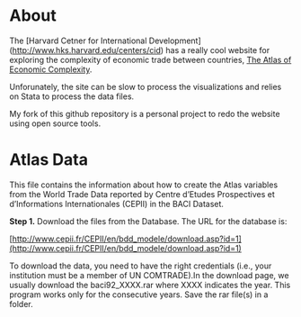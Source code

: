 About
=====

The [Harvard Cetner for International Development] (http://www.hks.harvard.edu/centers/cid) has a really cool website for exploring the complexity of economic trade between countries, [The Atlas of Economic Complexity](http://atlas.cid.harvard.edu/). 

Unforunately, the site can be slow to process the visualizations and relies on Stata to process the data files. 

My fork of this github repository is a personal project to redo the website using open source tools.

Atlas Data
==========

This file contains the information about how to create the Atlas variables from the World Trade Data reported by Centre d’Etudes Prospectives et d’Informations Internationales (CEPII) in the BACI Dataset.

**Step 1.** Download the files from the Database. The URL for the database is:

[http://www.cepii.fr/CEPII/en/bdd_modele/download.asp?id=1](http://www.cepii.fr/CEPII/en/bdd_modele/download.asp?id=1)

To download the data, you need to have the right credentials (i.e., your institution must be a member of UN COMTRADE).In the download page, we usually download the baci92_XXXX.rar where XXXX indicates the year. This program works only for the consecutive years. Save the rar file(s) in a folder.


